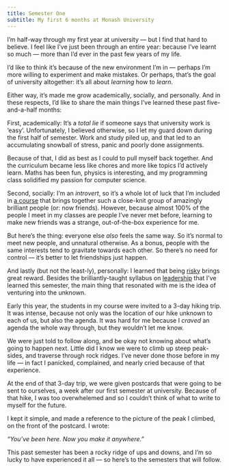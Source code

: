 ```yaml
---
title: Semester One
subtitle: My first 6 months at Monash University
---
```


I’m half-way through my first year at university — but I find that hard to believe. I feel like I’ve just been through an entire year: because I’ve learnt so much — more than I’d ever in the past few years of my life.

I’d like to think it’s because of the new environment I’m in — perhaps I’m more willing to experiment and make mistakes. Or perhaps, that’s the goal of university altogether: it’s all about _learning_ how to _learn_.

Either way, it’s made me grow academically, socially, and personally. And in these respects, I’d like to share the main things I’ve learned these past five-and-a-half months:

First, academically: It’s a _total lie_ if someone says that university work is ‘easy’. Unfortunately, I believed otherwise, so I let my guard down during the first half of semester. Work and study piled up, and that led to an accumulating snowball of stress, panic and poorly done assignments.

Because of that, I did as best as I could to pull myself back together. And the curriculum became less like chores and more like topics I’d actively learn. Maths has been fun, physics is interesting, and my programming class solidified my passion for computer science.

Second, socially: I’m an _introvert_, so it’s a whole lot of luck that I’m included in [a course](http://haveyougottheedge.com.au) that brings together such a close-knit group of amazingly brilliant people (or: now friends). However, because almost 100% of the people I meet in my classes are people I’ve never met before, learning to make new friends was a strange, out-of-the-box experience for me.

But here’s the thing: everyone else _also_ feels the same way. So it’s normal to meet new people, and unnatural otherwise. As a bonus, people with the same interests tend to gravitate towards each other. So there’s no need for control — it’s better to let friendships just happen.

And lastly (but not the least-ly), personally: I learned that being [risky](http://v7.mlgrto.com/post/139964745372/keeping-kid-like) brings great reward. Besides the brilliantly-taught syllabus on [leadership](http://v7.mlgrto.com/post/139964520317/people-power) that I’ve learned this semester, the main thing that resonated with me is the idea of venturing into the unknown.

Early this year, the students in my course were invited to a 3-day hiking trip. It was intense, because not only was the location of our hike unknown to each of us, but also the agenda. It was hard for me because I _craved_ an agenda the whole way through, but they wouldn’t let me know.

We were just told to follow along, and be okay not knowing about what’s going to happen next. Little did I know we were to climb up steep peak-sides, and traverse through rock ridges. I’ve never done those before in my life — in fact I panicked, complained, and nearly cried because of that experience.

At the end of that 3-day trip, we were given postcards that were going to be sent to ourselves, a week after our first semester at university. Because of that hike, I was too overwhelemed and so I couldn’t think of what to write to myself for the future.

I kept it simple, and made a reference to the picture of the peak I climbed, on the front of the postcard. I wrote:

_“You’ve been here. Now you make it anywhere.”_

This past semester has been a rocky ridge of ups and downs, and I’m so lucky to have experienced it all — so here’s to the semesters that will follow.